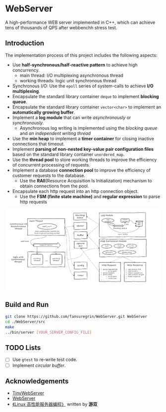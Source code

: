 # WebServer

A high-performance WEB server implemented in C++, which can achieve tens of thousands of QPS after webbenchh stress test.

## Introduction
The implementation process of this project includes the following aspects:
- Use **half-synchronous/half-reactive pattern** to achieve high concurrency.
    - main thread: I/O multiplexing asynchronous thread
    - working threads: logic unit synchronous thread
- Synchronous I/O: Use the `epoll` series of system-calls to achieve **I/O multiplexing**.
- Encapsulate the standard library container `deque` to implement **blocking queue**.
- Encapsulate the standard library container `vector<char>` to implement an **automatically growing buffer**.
- Implement a **log module** that can write *asynchronously* or *synchronously*.
    - Asynchronous log writing is implemented using the *blocking queue* and *an independent writing thread*
- Use the **min heap** to implement a **timer container** for closing inactive connections that timeout.
- Implement **parsing of non-nested key-value pair configuration files** based on the standard library container `unordered_map`.
- Use the **thread pool** to store working threads to improve the efficiency of concurrent processing of requests.
- Implement a database **connection pool** to improve the efficiency of customer requests to the database.
    - Use the **RAII**(Resource Acquisition Is Initialization) mechanism to obtain connections from the pool.
- Encapsulate each http request into an http connection object.
    - Use the **FSM (finite state machine)** and **regular expression** to parse http requests

![webserver_arch](./docs/imgs/webserver_arch.png)

## Build and Run

```bash
git clone https://github.com/fansuregrin/WebServer.git WebServer
cd ./WebServer/src
make
../bin/server [YOUR_SERVER_CONFIG_FILE]
```

## TODO Lists
- [ ] Use `gtest` to re-write test code.
- [ ] Implement *circular buffer*.

## Acknowledgements
- [TinyWebServer](https://github.com/qinguoyi/TinyWebServer)
- [WebServer](https://github.com/markparticle/WebServer)
- [《Linux 高性能服务器编程》](https://course.cmpreading.com/web/refbook/detail/5068/208) written by **游双**